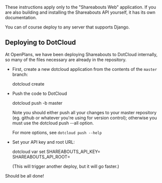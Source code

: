 These instructions apply only to the "Shareabouts Web" application.
If you are also building and installing the Shareabouts API yourself,
it has its own documentation.

You can of course deploy to any server that supports Django.

Deploying to DotCloud
---------------------


At OpenPlans, we have been deploying Shareabouts to DotCloud internally, so many
of the files necessary are already in the repository.

* First, create a new dotcloud application from the contents of the `master` branch:

    dotcloud create <instance name>

* Push the code to DotCloud

    dotcloud push <instance name> -b master

  Note you should either push all your changes to your master
  repository (eg. github or whatever you're using for version
  control);  otherwise you must use the dotcloud push --all option.

  For more options, see `dotcloud push --help`

* Set your API key and root URL:

    dotcloud var set <instance name> SHAREABOUTS_API_KEY=<api key> \
	                                 SHAREABOUTS_API_ROOT=<api root url>


  (This will trigger another deploy, but it will go faster.)

Should be all done!
